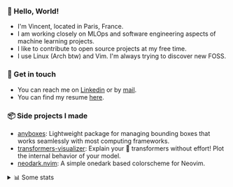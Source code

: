 ### 👋 Hello, World!

- I'm Vincent, located in Paris, France.
- I am working closely on MLOps and software engineering aspects of machine learning projects.
- I like to contribute to open source projects at my free time.
- I use Linux (Arch btw) and Vim. I'm always trying to discover new FOSS.

### 🔗 Get in touch

- You can reach me on [Linkedin](https://www.linkedin.com/in/vincent-duchauffour-3a9641155/) or by [mail](mailto:vincent.duchauffour@proton.me).
- You can find my resume [here](https://raw.githubusercontent.com/VDuchauffour/resume/main/resume.pdf).

### 📦 Side projects I made

- [anyboxes](https://github.com/VDuchauffour/anyboxes): Lightweight package for managing bounding boxes that works seamlessly with most computing frameworks.
- [transformers-visualizer](https://github.com/VDuchauffour/transformers-visualizer): Explain your 🤗 transformers without effort! Plot the internal behavior of your model. 
- [neodark.nvim](https://github.com/VDuchauffour/neodark.nvim): A simple onedark based colorscheme for Neovim.

<details><summary>📊 Some stats</summary>  
  
<p align="center">
  <img alt="VDuchauffour's github stats" src="https://github-readme-stats.vercel.app/api?username=VDuchauffour&include_all_commits=true&show_icons=true&theme=react"/>
  <br />
  <img alt="VDuchauffour's streak stats" src="https://streak-stats.demolab.com?user=VDuchauffour&theme=react"/>
  <br />
  <img alt="VDuchauffour's language stats" src="https://github-readme-stats.vercel.app/api/top-langs/?username=VDuchauffour&count_private=true&include_all_commits=true&show_icons=true&layout=compact&theme=react"/>
  <!--   <br />
  <img alt="VDuchauffour's Wakatime stats" src="https://github-readme-stats.vercel.app/api/wakatime?username=VDuchauffour&theme=react"/> -->
</p>

#### 🧭 Wakatime stats
<!--START_SECTION:waka-->
![Code Time](http://img.shields.io/badge/Code%20Time-1%2C219%20hrs%2049%20mins-blue)

![Lines of code](https://img.shields.io/badge/From%20Hello%20World%20I%27ve%20Written-2.0%20million%20lines%20of%20code-blue)

**🐱 My GitHub Data** 

> 📦 979.8 kB Used in GitHub's Storage 
 > 
> 🏆 1,735 Contributions in the Year 2023
 > 
> 🚫 Not Opted to Hire
 > 
> 📜 9 Public Repositories 
 > 
> 🔑 2 Private Repositories 
 > 
**I'm a Night 🦉** 

```text
🌞 Morning                53 commits          █░░░░░░░░░░░░░░░░░░░░░░░░   04.44 % 
🌆 Daytime                362 commits         ████████░░░░░░░░░░░░░░░░░   30.29 % 
🌃 Evening                410 commits         █████████░░░░░░░░░░░░░░░░   34.31 % 
🌙 Night                  370 commits         ████████░░░░░░░░░░░░░░░░░   30.96 % 
```
📅 **I'm Most Productive on Sunday** 

```text
Monday                   193 commits         ████░░░░░░░░░░░░░░░░░░░░░   16.15 % 
Tuesday                  77 commits          ██░░░░░░░░░░░░░░░░░░░░░░░   06.44 % 
Wednesday                228 commits         █████░░░░░░░░░░░░░░░░░░░░   19.08 % 
Thursday                 178 commits         ████░░░░░░░░░░░░░░░░░░░░░   14.90 % 
Friday                   144 commits         ███░░░░░░░░░░░░░░░░░░░░░░   12.05 % 
Saturday                 51 commits          █░░░░░░░░░░░░░░░░░░░░░░░░   04.27 % 
Sunday                   324 commits         ███████░░░░░░░░░░░░░░░░░░   27.11 % 
```


📊 **This Week I Spent My Time On** 

```text
💬 Programming Languages: 
Python                   27 hrs 40 mins      █████████████████████░░░░   84.15 % 
YAML                     1 hr 4 mins         █░░░░░░░░░░░░░░░░░░░░░░░░   03.29 % 
TeX                      1 hr 2 mins         █░░░░░░░░░░░░░░░░░░░░░░░░   03.19 % 
Other                    58 mins             █░░░░░░░░░░░░░░░░░░░░░░░░   02.96 % 
Markdown                 33 mins             ░░░░░░░░░░░░░░░░░░░░░░░░░   01.70 % 
```


 Last Updated on 11/11/2023 00:35:09 UTC
<!--END_SECTION:waka-->
</details>
